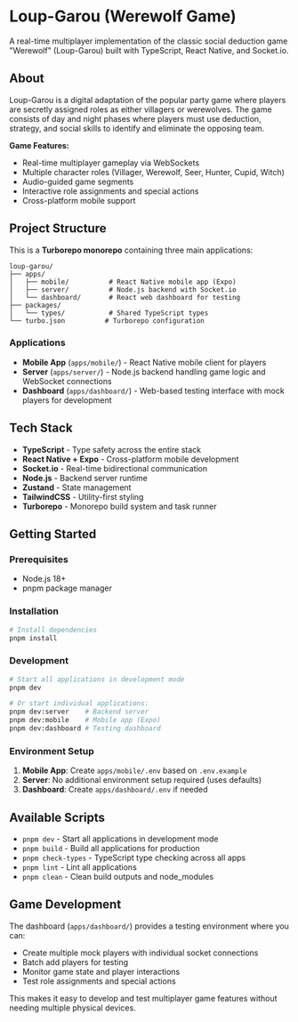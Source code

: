 # Loup-Garou (Werewolf Game)

A real-time multiplayer implementation of the classic social deduction game "Werewolf" (Loup-Garou) built with TypeScript, React Native, and Socket.io.

## About

Loup-Garou is a digital adaptation of the popular party game where players are secretly assigned roles as either villagers or werewolves. The game consists of day and night phases where players must use deduction, strategy, and social skills to identify and eliminate the opposing team.

**Game Features:**
- Real-time multiplayer gameplay via WebSockets
- Multiple character roles (Villager, Werewolf, Seer, Hunter, Cupid, Witch)
- Audio-guided game segments
- Interactive role assignments and special actions
- Cross-platform mobile support

## Project Structure

This is a **Turborepo monorepo** containing three main applications:

```
loup-garou/
├── apps/
│   ├── mobile/          # React Native mobile app (Expo)
│   ├── server/          # Node.js backend with Socket.io
│   └── dashboard/       # React web dashboard for testing
├── packages/
│   └── types/           # Shared TypeScript types
└── turbo.json          # Turborepo configuration
```

### Applications

- **Mobile App** (`apps/mobile/`) - React Native mobile client for players
- **Server** (`apps/server/`) - Node.js backend handling game logic and WebSocket connections
- **Dashboard** (`apps/dashboard/`) - Web-based testing interface with mock players for development

## Tech Stack

- **TypeScript** - Type safety across the entire stack
- **React Native + Expo** - Cross-platform mobile development
- **Socket.io** - Real-time bidirectional communication
- **Node.js** - Backend server runtime
- **Zustand** - State management
- **TailwindCSS** - Utility-first styling
- **Turborepo** - Monorepo build system and task runner

## Getting Started

### Prerequisites
- Node.js 18+
- pnpm package manager

### Installation

```bash
# Install dependencies
pnpm install
```

### Development

```bash
# Start all applications in development mode
pnpm dev

# Or start individual applications:
pnpm dev:server    # Backend server
pnpm dev:mobile    # Mobile app (Expo)
pnpm dev:dashboard # Testing dashboard
```

### Environment Setup

1. **Mobile App**: Create `apps/mobile/.env` based on `.env.example`
2. **Server**: No additional environment setup required (uses defaults)
3. **Dashboard**: Create `apps/dashboard/.env` if needed

## Available Scripts

- `pnpm dev` - Start all applications in development mode
- `pnpm build` - Build all applications for production
- `pnpm check-types` - TypeScript type checking across all apps
- `pnpm lint` - Lint all applications
- `pnpm clean` - Clean build outputs and node_modules

## Game Development

The dashboard (`apps/dashboard/`) provides a testing environment where you can:
- Create multiple mock players with individual socket connections
- Batch add players for testing
- Monitor game state and player interactions
- Test role assignments and special actions

This makes it easy to develop and test multiplayer game features without needing multiple physical devices.
